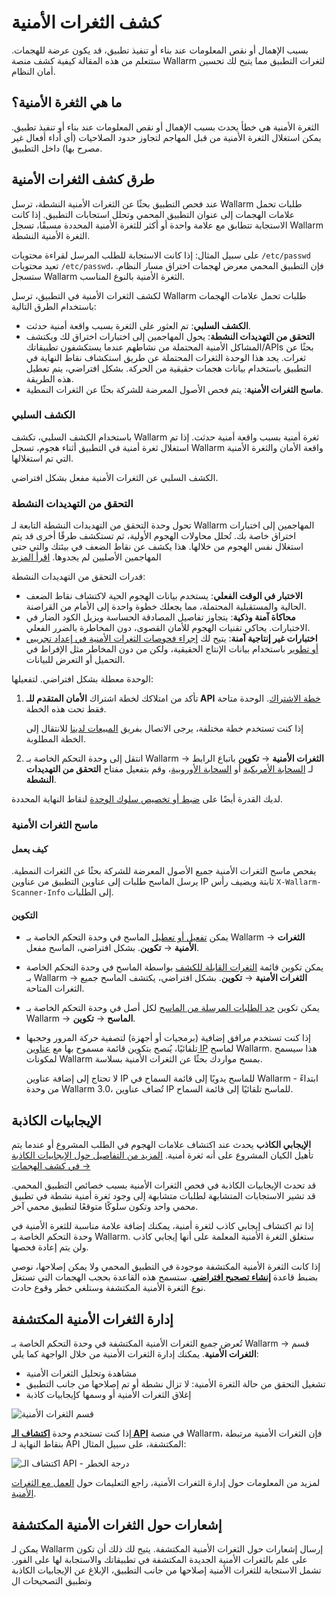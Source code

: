 # كشف الثغرات الأمنية

بسبب الإهمال أو نقص المعلومات عند بناء أو تنفيذ تطبيق، قد يكون عرضة للهجمات. ستتعلم من هذه المقالة كيفية كشف منصة Wallarm لثغرات التطبيق مما يتيح لك تحسين أمان النظام.

## ما هي الثغرة الأمنية؟

الثغرة الأمنية هي خطأ يحدث بسبب الإهمال أو نقص المعلومات عند بناء أو تنفيذ تطبيق. يمكن استغلال الثغرة الأمنية من قبل المهاجم لتجاوز حدود الصلاحيات (أي أداء أفعال غير مصرح بها) داخل التطبيق.

## طرق كشف الثغرات الأمنية

عند فحص التطبيق بحثًا عن الثغرات الأمنية النشطة، ترسل Wallarm طلبات تحمل علامات الهجمات إلى عنوان التطبيق المحمي وتحلل استجابات التطبيق. إذا كانت الاستجابة تتطابق مع علامة واحدة أو أكثر للثغرة الأمنية المحددة مسبقًا، تسجل Wallarm الثغرة الأمنية النشطة.

على سبيل المثال: إذا كانت الاستجابة للطلب المرسل لقراءة محتويات `/etc/passwd` تعيد محتويات `/etc/passwd`، فإن التطبيق المحمي معرض لهجمات اختراق مسار النظام. ستسجل Wallarm الثغرة الأمنية بالنوع المناسب.

لكشف الثغرات الأمنية في التطبيق، ترسل Wallarm طلبات تحمل علامات الهجمات باستخدام الطرق التالية:

* **الكشف السلبي**: تم العثور على الثغرة بسبب واقعة أمنية حدثت.
* **التحقق من التهديدات النشطة**: يحول المهاجمين إلى اختبارات اختراق لك ويكتشف المشاكل الأمنية المحتملة من نشاطهم عندما يستكشفون تطبيقاتك/APIs بحثًا عن ثغرات. يجد هذا الوحدة الثغرات المحتملة عن طريق استكشاف نقاط النهاية في التطبيق باستخدام بيانات هجمات حقيقية من الحركة. بشكل افتراضي، يتم تعطيل هذه الطريقة.
* **ماسح الثغرات الأمنية**: يتم فحص الأصول المعرضة للشركة بحثًا عن الثغرات النمطية.

### الكشف السلبي

باستخدام الكشف السلبي، تكشف Wallarm ثغرة أمنية بسبب واقعة أمنية حدثت. إذا تم استغلال ثغرة أمنية في التطبيق أثناء هجوم، تسجل Wallarm واقعة الأمان والثغرة الأمنية التي تم استغلالها.

الكشف السلبي عن الثغرات الأمنية مفعل بشكل افتراضي.

### التحقق من التهديدات النشطة

تحول وحدة التحقق من التهديدات النشطة التابعة لـ Wallarm المهاجمين إلى اختبارات اختراق خاصة بك. تُحلل محاولات الهجوم الأولية، ثم تستكشف طرقًا أخرى قد يتم استغلال نفس الهجوم من خلالها. هذا يكشف عن نقاط الضعف في بيئتك والتي حتى المهاجمين الأصليين لم يجدوها. [اقرأ المزيد](../vulnerability-detection/active-threat-verification/overview.md)

قدرات التحقق من التهديدات النشطة:

* **الاختبار في الوقت الفعلي**: يستخدم بيانات الهجوم الحية لاكتشاف نقاط الضعف الحالية والمستقبلية المحتملة، مما يجعلك خطوة واحدة إلى الأمام من القراصنة.
* **محاكاة آمنة وذكية**: يتجاوز تفاصيل المصادقة الحساسة ويزيل الكود الضار في الاختبارات. يحاكي تقنيات الهجوم للأمان القصوى، دون المخاطرة بالضرر الفعلي.
* **اختبارات غير إنتاجية آمنة**: يتيح لك [إجراء فحوصات الثغرات الأمنية في إعداد تجريبي أو تطوير](../vulnerability-detection/active-threat-verification/running-test-on-staging.md) باستخدام بيانات الإنتاج الحقيقية، ولكن من دون المخاطر مثل الإفراط في التحميل أو التعرض للبيانات.

الوحدة معطلة بشكل افتراضي. لتفعيلها:

1. تأكد من امتلاكك لخطة اشتراك **الأمان المتقدم للـ API** [خطة الاشتراك](subscription-plans.md#subscription-plans). الوحدة متاحة فقط تحت هذه الخطة.

     إذا كنت تستخدم خطة مختلفة، يرجى الاتصال بفريق [المبيعات لدينا](mailto:sales@wallarm.com) للانتقال إلى الخطة المطلوبة.
1. انتقل إلى وحدة التحكم الخاصة بـ Wallarm → **الثغرات الأمنية** → **تكوين** باتباع الرابط لـ [السحابة الأمريكية](https://us1.my.wallarm.com/vulnerabilities/active?configure=true) أو [السحابة الأوروبية](https://my.wallarm.com/vulnerabilities/active?configure=true)، وقم بتفعيل مفتاح **التحقق من التهديدات النشطة**.

لديك القدرة أيضًا على [ضبط أو تخصيص سلوك الوحدة](../vulnerability-detection/active-threat-verification/enable-disable-active-threat-verification.md) لنقاط النهاية المحددة.

### ماسح الثغرات الأمنية

#### كيف يعمل

يفحص ماسح الثغرات الأمنية جميع الأصول المعرضة للشركة بحثًا عن الثغرات النمطية. يرسل الماسح طلبات إلى عناوين التطبيق من عناوين IP ثابتة ويضيف رأس `X-Wallarm-Scanner-Info` إلى الطلبات.

#### التكوين

* يمكن [تفعيل أو تعطيل](../user-guides/vulnerabilities.md#configuring-vulnerability-detection) الماسح في وحدة التحكم الخاصة بـ Wallarm → **الثغرات الأمنية** → **تكوين**. بشكل افتراضي، الماسح مفعل.
* يمكن تكوين قائمة [الثغرات القابلة للكشف](../user-guides/vulnerabilities.md#configuring-vulnerability-detection) بواسطة الماسح في وحدة التحكم الخاصة بـ Wallarm → **الثغرات الأمنية** → **تكوين**. بشكل افتراضي، يكتشف الماسح جميع الثغرات المتاحة.
* يمكن تكوين [حد الطلبات المرسلة من الماسح](../user-guides/scanner.md#limiting-vulnerability-scanning) لكل أصل في وحدة التحكم الخاصة بـ Wallarm → **الماسح** → **تكوين**.
* إذا كنت تستخدم مرافق إضافية (برمجيات أو أجهزة) لتصفية حركة المرور وحجبها تلقائيًا، يُنصح بتكوين قائمة مسموح بها مع [عناوين IP](../admin-en/scanner-addresses.md) لماسح Wallarm. هذا سيسمح لمكونات Wallarm بمسح مواردك بحثًا عن الثغرات الأمنية بسلاسة.

    لا تحتاج إلى إضافة عناوين IP للماسح يدويًا إلى قائمة السماح في Wallarm - ابتداءً من وحدة Wallarm 3.0، تُضاف عناوين IP للماسح تلقائيًا إلى قائمة السماح.

## الإيجابيات الكاذبة

**الإيجابي الكاذب** يحدث عند اكتشاف علامات الهجوم في الطلب المشروع أو عندما يتم تأهيل الكيان المشروع على أنه ثغرة أمنية. [المزيد من التفاصيل حول الإيجابيات الكاذبة في كشف الهجمات →](protecting-against-attacks.md#false-positives)

قد تحدث الإيجابيات الكاذبة في فحص الثغرات الأمنية بسبب خصائص التطبيق المحمي. قد تشير الاستجابات المتشابهة لطلبات متشابهة إلى وجود ثغرة أمنية نشطة في تطبيق محمي واحد وتكون سلوكًا متوقعًا لتطبيق محمي آخر.

إذا تم اكتشاف إيجابي كاذب لثغرة أمنية، يمكنك إضافة علامة مناسبة للثغرة الأمنية في وحدة التحكم الخاصة بـ Wallarm. ستغلق الثغرة الأمنية المعلمة على أنها إيجابي كاذب ولن يتم إعادة فحصها.

إذا كانت الثغرة الأمنية المكتشفة موجودة في التطبيق المحمي ولا يمكن إصلاحها، نوصي بضبط قاعدة [**إنشاء تصحيح افتراضي**](../user-guides/rules/vpatch-rule.md). ستسمح هذه القاعدة بحجب الهجمات التي تستغل نوع الثغرة الأمنية المكتشفة وستلغي خطر وقوع حادث.

## إدارة الثغرات الأمنية المكتشفة

تُعرض جميع الثغرات الأمنية المكتشفة في وحدة التحكم الخاصة بـ Wallarm → قسم **الثغرات الأمنية**. يمكنك إدارة الثغرات الأمنية من خلال الواجهة كما يلي:

* مشاهدة وتحليل الثغرات الأمنية
* تشغيل التحقق من حالة الثغرة الأمنية: لا تزال نشطة أو تم إصلاحها من جانب التطبيق
* إغلاق الثغرات الأمنية أو وسمها كإيجابيات كاذبة

![قسم الثغرات الأمنية](../images/user-guides/vulnerabilities/check-vuln.png)

إذا كنت تستخدم وحدة [**اكتشاف الـ API**](../api-discovery/overview.md) في منصة Wallarm، فإن الثغرات الأمنية مرتبطة بنقاط النهاية لـ API المكتشفة، على سبيل المثال:

![اكتشاف الـ API - درجة الخطر](../images/about-wallarm-waf/api-discovery/api-discovery-risk-score.png)

لمزيد من المعلومات حول إدارة الثغرات الأمنية، راجع التعليمات حول [العمل مع الثغرات الأمنية](../user-guides/vulnerabilities.md).

## إشعارات حول الثغرات الأمنية المكتشفة

يمكن لـ Wallarm إرسال إشعارات حول الثغرات الأمنية المكتشفة. يتيح لك ذلك أن تكون على علم بالثغرات الأمنية الجديدة المكتشفة في تطبيقاتك والاستجابة لها على الفور. تشمل الاستجابة للثغرات الأمنية إصلاحها من جانب التطبيق، الإبلاغ عن الإيجابيات الكاذبة وتطبيق التصحيحات ال